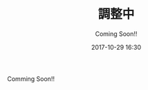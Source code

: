 ﻿---
title: [調整中]
description: "[調整中]"
date: 2017-10-29 16:30
sessionlevel: 50
author: "Coming Soon!!"
category: sessions
---
Comming Soon!!
